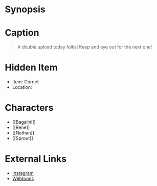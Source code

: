 # Synopsis


# Caption
> A double upload today folks!  Keep and eye out for the next one!

# Hidden Item
* Item: Cornet
* Location: <strike></strike>

# Characters
* [[Bagalini]]
* [[René]]
* [[Nathan]]
* [[Sprout]]

# External Links
* [Instagram](https://www.instagram.com/p/Chsakn8MIgr/?igshid=YmMyMTA2M2Y=)
* [Webtoons](https://www.webtoons.com/en/challenge/twistwood-tales/114-bagalinis-puppet-show/viewer?title_no=344740&episode_no=124)